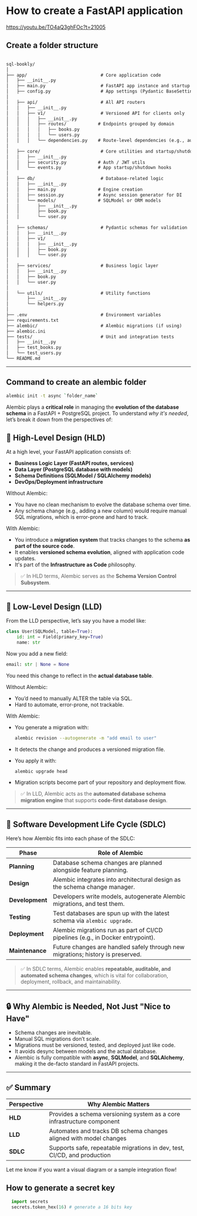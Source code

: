 # How to create a FastAPI application

<https://youtu.be/TO4aQ3ghFOc?t=21005>

## Create a folder structure

``` md

sql-bookly/
│
├── app/                            # Core application code
│   ├── __init__.py
│   ├── main.py                     # FastAPI app instance and startup logic
│   ├── config.py                   # App settings (Pydantic BaseSettings)
│
│   ├── api/                        # All API routers
│   │   ├── __init__.py
│   │   ├── v1/                     # Versioned API for clients only
│   │   │   ├── __init__.py
│   │   │   ├── routes/            # Endpoints grouped by domain
│   │   │   │   ├── books.py
│   │   │   │   └── users.py
│   │   │   └── dependencies.py    # Route-level dependencies (e.g., auth, pagination)
│
│   ├── core/                       # Core utilities and startup/shutdown events
│   │   ├── __init__.py
│   │   ├── security.py            # Auth / JWT utils
│   │   └── events.py              # App startup/shutdown hooks
│
│   ├── db/                         # Database-related logic
│   │   ├── __init__.py
│   │   ├── main.py                # Engine creation
│   │   ├── session.py             # Async session generator for DI
│   │   └── models/                # SQLModel or ORM models
│   │       ├── __init__.py
│   │       ├── book.py
│   │       └── user.py
│
│   ├── schemas/                    # Pydantic schemas for validation
│   │   ├── __init__.py
│   │   ├── v1/
│   │   │   ├── __init__.py
│   │   │   ├── book.py
│   │   │   └── user.py
│
│   ├── services/                   # Business logic layer
│   │   ├── __init__.py
│   │   ├── book.py
│   │   └── user.py
│
│   └── utils/                      # Utility functions
│       ├── __init__.py
│       └── helpers.py
│
├── .env                            # Environment variables
├── requirements.txt
├── alembic/                        # Alembic migrations (if using)
├── alembic.ini
├── tests/                          # Unit and integration tests
│   ├── __init__.py
│   ├── test_books.py
│   └── test_users.py
└── README.md

```

---

## Command to create an alembic folder

``` bash
alembic init -t async `folder_name`
```

Alembic plays a **critical role** in managing the **evolution of the database schema** in a FastAPI + PostgreSQL project. To understand *why it's needed*, let’s break it down from the perspectives of:

## 🧠 High-Level Design (HLD)

At a high level, your FastAPI application consists of:

* **Business Logic Layer (FastAPI routes, services)**
* **Data Layer (PostgreSQL database with models)**
* **Schema Definitions (SQLModel / SQLAlchemy models)**
* **DevOps/Deployment infrastructure**

Without Alembic:

* You have no clean mechanism to evolve the database schema over time.
* Any schema change (e.g., adding a new column) would require manual SQL migrations, which is error-prone and hard to track.

With Alembic:

* You introduce a **migration system** that tracks changes to the schema **as part of the source code**.
* It enables **versioned schema evolution**, aligned with application code updates.
* It's part of the **Infrastructure as Code** philosophy.

> ✅ In HLD terms, Alembic serves as the **Schema Version Control Subsystem**.

---

## 🔧 Low-Level Design (LLD)

From the LLD perspective, let’s say you have a model like:

```python
class User(SQLModel, table=True):
    id: int = Field(primary_key=True)
    name: str
```

Now you add a new field:

```python
email: str | None = None
```

You need this change to reflect in the **actual database table**.

Without Alembic:

* You’d need to manually ALTER the table via SQL.
* Hard to automate, error-prone, not trackable.

With Alembic:

* You generate a migration with:

  ```bash
  alembic revision --autogenerate -m "add email to user"
  ```

* It detects the change and produces a versioned migration file.
* You apply it with:

  ```bash
  alembic upgrade head
  ```

* Migration scripts become part of your repository and deployment flow.

> ✅ In LLD, Alembic acts as the **automated database schema migration engine** that supports **code-first database design**.

---

## 🔄 Software Development Life Cycle (SDLC)

Here’s how Alembic fits into each phase of the SDLC:

| Phase           | Role of Alembic                                                                 |
| --------------- | ------------------------------------------------------------------------------- |
| **Planning**    | Database schema changes are planned alongside feature planning.                 |
| **Design**      | Alembic integrates into architectural design as the schema change manager.      |
| **Development** | Developers write models, autogenerate Alembic migrations, and test them.        |
| **Testing**     | Test databases are spun up with the latest schema via `alembic upgrade`.        |
| **Deployment**  | Alembic migrations run as part of CI/CD pipelines (e.g., in Docker entrypoint). |
| **Maintenance** | Future changes are handled safely through new migrations; history is preserved. |

> ✅ In SDLC terms, Alembic enables **repeatable, auditable, and automated schema changes**, which is vital for collaboration, deployment, rollback, and maintainability.

---

## 🔒 Why Alembic is **Needed**, Not Just "Nice to Have"

* Schema changes are inevitable.
* Manual SQL migrations don’t scale.
* Migrations must be versioned, tested, and deployed just like code.
* It avoids desync between models and the actual database.
* Alembic is fully compatible with **async**, **SQLModel**, and **SQLAlchemy**, making it the de-facto standard in FastAPI projects.

---

## ✅ Summary

| Perspective | Why Alembic Matters                                                      |
| ----------- | ------------------------------------------------------------------------ |
| **HLD**     | Provides a schema versioning system as a core infrastructure component   |
| **LLD**     | Automates and tracks DB schema changes aligned with model changes        |
| **SDLC**    | Supports safe, repeatable migrations in dev, test, CI/CD, and production |

Let me know if you want a visual diagram or a sample integration flow!

## How to generate a secret key

``` python
  import secrets
  secrets.token_hex(16) # generate a 16 bits key
```
